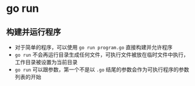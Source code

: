 # go run

## 构建并运行程序

- 对于简单的程序，可以使用 `go run program.go` 直接构建并允许程序
- `go run` 不会再运行目录生成任何文件，可执行文件被放在临时文件中执行，工作目录被设置为当前目录
- `go run` 可以跟参数，第一个不是以 `.go` 结尾的参数会作为可执行程序的参数列表的开始
